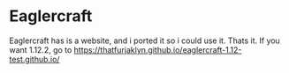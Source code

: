 # Eaglercraft
Eaglercraft has is a website, and i ported it so i could use it. Thats it. If you want 1.12.2, go to https://thatfurjaklyn.github.io/eaglercraft-1.12-test.github.io/
